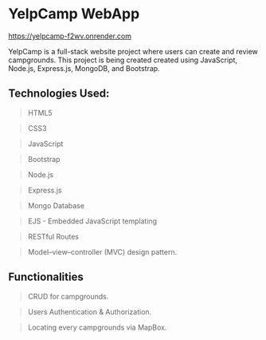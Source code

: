 # YelpCamp WebApp

https://yelpcamp-f2wv.onrender.com

YelpCamp is a full-stack website project where users can create and review campgrounds.
This project is being created created using JavaScript, Node.js, Express.js, MongoDB, and Bootstrap.

## Technologies Used:

>HTML5 

>CSS3

>JavaScript

>Bootstrap 

>Node.js 

>Express.js

>Mongo Database

>EJS - Embedded JavaScript templating

>RESTful Routes

>Model–view–controller (MVC) design pattern.

## Functionalities

>CRUD for campgrounds.

>Users Authentication & Authorization.

>Locating every campgrounds via MapBox.
